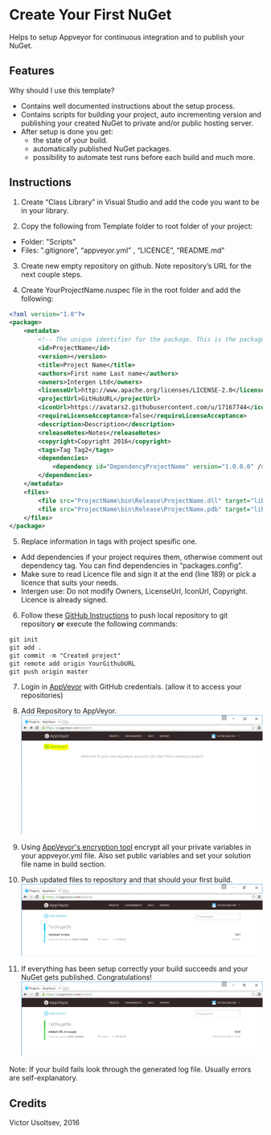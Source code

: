 Create Your First NuGet
=======================

Helps to setup Appveyor for continuous integration and to publish your NuGet.

Features
--------
Why should I use this template?

 - Contains well documented instructions about the setup process.
 - Contains scripts for building your project, auto incrementing version and publishing your created NuGet to private and/or public hosting server.
 - After setup is done you get:
	* the state of your build.
	* automatically published NuGet packages.
	* possibility to automate test runs before each build and much more.


Instructions
-----	
1) Create “Class Library” in Visual Studio and add the code you want to be in your library.

2) Copy the following from Template folder to root folder of your project:
- Folder: "Scripts"
- Files: ”.gitignore”, “appveyor.yml” , “LICENCE”, “README.md” 
	
3) Create new empty repository on github. Note repository’s URL for the next couple steps.

4) Create YourProjectName.nuspec file in the root folder and add the following:

```xml
<?xml version="1.0"?>
<package>
    <metadata>
        <!-- The unique identifier for the package. This is the package name that is shown when packages are listed using the Package Manager Console. These are also used when installing a package using the Install-Package command within the Package Manager Console. Package IDs may not contain any spaces or characters that are invalid in an URL. In general, they follow the same rules as .NET namespaces do. So Foo.Bar is a valid ID, Foo! and Foo Bar are not. -->
        <id>ProjectName</id>
        <version></version>
        <title>Project Name</title>
        <authors>First name Last name</authors>
        <owners>Intergen Ltd</owners>
        <licenseUrl>http://www.apache.org/licenses/LICENSE-2.0</licenseUrl>
        <projectUrl>GitHubURL</projectUrl>
        <iconUrl>https://avatars2.githubusercontent.com/u/17167744</iconUrl>
        <requireLicenseAcceptance>false</requireLicenseAcceptance>
        <description>Description</description>
        <releaseNotes>Notes</releaseNotes>
        <copyright>Copyright 2016</copyright>
        <tags>Tag Tag2</tags>
        <dependencies>
            <dependency id="DependencyProjectName" version="1.0.0.0" />
        </dependencies> 
    </metadata>
    <files>
        <file src="ProjectName\bin\Release\ProjectName.dll" target="lib" /> 
        <file src="ProjectName\bin\Release\ProjectName.pdb" target="lib" /> 
    </files>
</package>
```
5) Replace information in tags with project spesific one.
- Add dependencies if your project requires them, otherwise comment out dependency tag. 
  You can find dependencies in “packages.config”. 
- Make sure to read Licence file and sign it at the end (line 189) or pick a licence that suits your needs.
- Intergen use: Do not modify Owners, LicenseUrl, IconUrl, Copyright. Licence is already signed.

6) Follow these [GitHub Instructions](https://help.github.com/articles/adding-an-existing-project-to-github-using-the-command-line/) to push local repository to git repository **or** execute the following commands:

```
git init
git add .
git commit -m "Created project"
git remote add origin YourGithubURL
git push origin master

```
7) Login in [AppVeyor](https://ci.appveyor.com/login) with GitHub credentials. (allow it to access your repositories)

8) Add Repository to AppVeyor.
![image](ReadMe_Images/AddRepositoryToAppVeyor.gif)

9) Using [AppVeyor's encryption tool](https://ci.appveyor.com/tools/encrypt) encrypt all your private variables in your appveyor.yml file. Also set public variables and set your solution file name in build section. 

10) Push updated files to repository and that should your first build.
![image](ReadMe_Images/StartOfTheBuild.PNG)

11) If everything has been setup correctly your build succeeds and your NuGet gets published. Congratulations!
![image](ReadMe_Images/BuildSucceded.PNG)

Note: If your build fails look through the generated log file. Usually errors are self-explanatory.


Credits
-------
Victor Usoltsev, 2016

